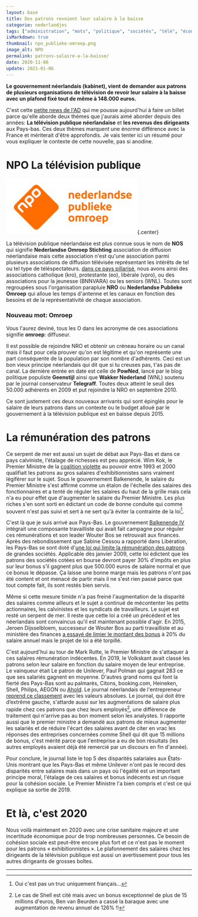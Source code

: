 ```yaml
---
layout: base
title: Des patrons revoient leur salaire à la baisse
categorie: nederlandjes
tags: ["administration", "mots", "politique", "sociétés", "télé", "économie"]
isMarkdown: true
thumbnail: npo_publieke-omroep.png
image_alt: NPO 
permalink: patrons-salaire-a-la-baisse/
date: 2020-11-08
update: 2021-01-06
---
```


**Le gouvernement néerlandais (kabinet), vient de demander aux patrons de plusieurs organisations de télévision de revoir leur salaire à la baisse avec un plafond fixé tout de même à 148.000 euros.**

C'est cette [petite news de l'AD](https://www.ad.nl/politiek/kabinet-wnl-en-powned-bazen-moeten-salaris-inleveren~a95ee321) qui me pousse aujourd'hui à faire un billet parce qu'elle aborde deux thèmes que j'aurais aimé aborder depuis des années: **La télévision publique néerlandaise** et **les revenus des dirigeants** aux Pays-bas. Ces deux thèmes marquent une énorme différence avec la France et mériterait d'être approfondis. Je vais tenter ici un résumé pour vous expliquer le contexte de cette nouvelle, pas si anodine.

<!--excerpt-->
# NPO La télévision publique

![NPO ](npo_publieke-omroep.png){.center}

La télévision publique néerlandaise est plus connue sous le nom de **NOS** qui signifie **Nederlandse Omroep Stichting** association de diffusion néerlandaise mais cette association n'est qu'une association parmi plusieurs associations de diffusion télévisée représentant les intérêts de tel ou tel type de téléspectateurs. [dans ce pays pillarisé](/nouveau-mot-verzuiling), nous avons ainsi des associations catholique (kro), protestante (eo), libérale (vpro), ou des associations pour la  jeunesse (BNNVARA) ou les seniors (WNL). Toutes sont regroupées sous l'organisation parapluie **NRO** ou **Nederlandse Publieke Omroep** qui alloue les temps d'antenne et les canaux en fonction des besoins et de la représentativité de chaque association. 

### Nouveau mot: Omroep
Vous l'aurez deviné, tous les O dans les acronyme de ces associations signifie **omroep**: diffuseur. 

Il est possible de rejoindre NRO et obtenir un créneau horaire ou un canal mais il faut pour cela prouver qu'on est légitime et qu'on représente une part conséquente de la population par son nombre d'adhérents. Ceci est un bon vieux principe néerlandais qui dit que si tu creuses pas, t'as pas de canal. La dernière entrée en date est celle de **PowNed**, lancé par le blog politique populiste **Geenstijl** ainsi que **Wakker Nederland** (WNL) soutenu par le journal conservateur **Telegraff**. Toutes deux atteint le seuil des 50.000 adhérents en 2009 et put rejoindre la NRO en septembre 2010.

Ce sont justement ces deux nouveaux arrivants qui sont épinglés pour le salaire de leurs patrons dans un contexte ou le budget alloué par le gouvernement à la télévision publique est en baisse depuis 2015.

# La rémunération des patrons

Ce serpent de mer est aussi un sujet de débat aux Pays-Bas et dans ce pays calviniste, l'étalage de richesses est peu apprécié. Wim Kok, le Premier Ministre de la [coalition violette](/apres-le-orange-le-violet) au pouvoir entre 1993 et 2000 qualifiait les patrons au gros salaires d'exhibitionnistes sans vraiment légiférer sur le sujet. Sous le gouvernement Balkenende, le salaire du Premier Ministre s'est affirmé comme un étalon de l'échelle des salaires des fonctionnaires et a tenté de réguler les salaires du haut de la grille mais cela n'a eu pour effet que d'augmenter le salaire du Premier Ministre. Les plus riches s'en sont sorti en édictant un code de bonne conduite qui comme souvent n'est pas suivi et sert à ne sert qu'à éviter la contrainte de la loi[^1].

C'est là que je suis arrivé aux Pays-Bas. Le gouvernement [Balkenende IV](/nieuw-kabinet-balkenende-iv) intégrait une composante travailliste qui avait fait campagne pour réguler ces rémunérations et son leader Wouter Bos se retrouvait aux finances. Après des rebondissement que Sabine Cessou a rapporté dans Libération, les Pays-Bas se sont doté d'[une loi qui limite la rémunération des patrons](https://www.liberation.fr/futurs/2008/09/24/patrons-ceinture_22985 "Patrons Ceinture !") de grandes sociétés. Applicable dès janvier 2009, cette loi édictent que les patrons des sociétés cotées en bourse devront payer 30% d'impôts en plus sur leur bonus s'il gagnent plus que 500.000 euros de salaire normal et que ce bonus le dépasse. Ça laisse une bonne marge mais les patrons n'ont pas été content et ont menacé de partir mais il ne s'est rien passé parce que tout compte fait, ils sont restés bien servis.

Même si cette mesure timide n'a pas freiné l'augmentation de la disparité des salaires comme ailleurs et le sujet a continué de mécontenter les petits actionnaires, les calvinistes et les syndicats de travailleurs. Le sujet est resté un serpent de mer. Il reste que cette loi a créé un précédent et les néerlandais sont convaincus qu'il est maintenant possible d'agir. En 2015, Jeroen Dijsselbloem, successeur de Wouter Bos au parti travailliste et au ministère des finances [a essayé de limier le montant des bonus](https://www.lesechos.fr/2015/01/le-projet-de-plafonnement-neerlandais-reporte-sine-die-191489) à 20% du salaire annuel mais le projet de loi a été torpillé.

C'est aujourd'hui au tour de Mark Rutte, le Premier Ministre de s'attaquer à ces salaires rémunération indécentes. En 2019, le Volkskant avait classé les patrons selon leur salaire en fonction du salaire moyen de leur entreprise. Le vainqueur était Le patron de Unilever, Paul Polman qui gagnait 283 ce que ses salariés gagnent en moyenne. D'autres grand noms qui font la fierté des Pays-Bas sont au palmarès, Citons, booking.com, Heineken, Shell, Philips, AEGON ou [Ahold](/albert-hein-et-compagnie). Le journal néerlandais de l'entrepreneur [reprend ce classement](https://www.deondernemer.nl/personeel/salaris/topsalarissen-rij-topman-unilever-283-keer-gemiddelde-werknemer~1097665) avec les valeurs absolues. Le journal, qui doit être d’extrême gauche, s'attarde aussi sur les augmentations de salaire plus rapide chez ces patrons que chez leurs employés[^2], une différence de traitement qui n'arrive pas au bon moment selon les analystes. Il rapporte aussi que le premier ministre a demandé aux patrons de mieux augmenter les salariés et de réduire l'écart des salaires avant de citer en vrac les réponses des entreprises concernées comme Shell qui dit que 15 millions de bonus, c'est mérité parce que l'entreprise a eu de bon résultats (les autres employés avaient déjà été remercié par un discours en fin d'année). 

Pour conclure, le journal liste le top 5 des disparités salariales aux États-Unis montrant que les Pays-Bas et même Unilever n'ont pas le record des disparités entre salaires mais dans un pays où l'égalité est un important principe moral, l'étalage de ces salaires et bonus indécents est un risque pour la cohésion sociale. Le Premier Ministre l'a bien compris et c'est ce qui explique sa sortie de 2019. 

# Et là, c'est 2020
Nous voilà maintenant en 2020 avec une crise sanitaire majeure et une incertitude économique pour de trop nombreuses personnes. Ce besoin de cohésion sociale est peut-être encore plus fort et ce n'est pas le moment pour les patrons « exhibitionnistes ». Le plafonnement des salaires chez les dirigeants de la télévision publique est aussi un avertissement pour tous les autres dirigeants de grosses boîtes.

---
[^1]: Oui c'est pas un truc uniquement français…
[^2]: Le cas de Shell est cité mais avec un bonus exceptionnel de plus de 15 millions d'euros, Ben van Beurden a cassé la baraque avec une augmentation de revenu annuel de 126% !!
<!-- post notes:
Pays-Bas
http://www.liberation.fr/economie/2007/04/20/les-pays-bas-deprimes-par-les-salaires-des-patrons_90888 
http://www.liberation.fr/economie/2008/03/18/le-gouvernement-neerlandais-va-limiter-les-revenus-des-patrons_67538 
http://www.liberation.fr/economie/2008/09/24/patrons-ceinture_22985 
bonus 2015 : non
http://www.lesechos.fr/journal20150106/lec2_finance_et_marches/0204054867686-le-projet-de-plafonnement-neerlandais-reporte-sine-die-1080512.php 
France: 
http://www.lefigaro.fr/societes/2010/12/14/04015-20101214ARTFIG00420-les-patrons-du-cac-40-ont-ete-payes-14-de-moins-en-2009.php 
http://www.lefigaro.fr/societes/2011/04/26/04015-20110426ARTFIG00314-hausse-de-23-des-salaires-des-patrons-du-cac-40.php % en + 24% en 2010
http://www.20minutes.fr/economie/879690-20120214-remuneration-totale-patrons-cac-40-augmente-34-2010 
http://www.lemonde.fr/economie/article/2014/05/31/cac-40-les-salaires-des-patrons-en-hausse-de-3-les-resultats-en-baisse-de-40_4429620_3234.html +3% en 2013 

débat
http://www.alternatives-economiques.fr/faut-il-limiter-le-salaire-des-patrons_fr_art_1156_59600.html
http://www.20minutes.fr/economie/943641-20120530-apres-public-faut-il-plafonner-salaires-pdg-prive
http://www.salairemaximum.net/Le-revenu-maximal-une-necessite_a262.html 
http://www.lemonde.fr/economie/article/2013/03/06/remunerations-abusives-tour-d-horizon-des-lois-europeennes_1843229_3234.html 
mars 2013
http://www.challenges.fr/economie/20130321.CHA7514/une-loi-pour-limiter-les-salaires-des-grands-patrons-avant-l-ete.html
http://www.franceinfo.fr/actu/economie/article/une-loi-pour-limiter-les-salaires-des-patrons-du-prive-238969
mai 2013 mais c'est non 
http://www.lemonde.fr/economie/article/2013/11/23/referendum-en-suisse-sur-le-salaire-des-chefs-d-entreprise_3519227_3234.html 
Suisse :
http://www.lemonde.fr/economie/article/2013/11/23/referendum-en-suisse-sur-le-salaire-des-chefs-d-entreprise_3519227_3234.html 
Belgique: 2013
http://lexpansion.lexpress.fr/entreprises/la-belgique-limite-le-salaire-des-patrons-du-public-plus-fortement-que-la-france_1450840.html 
USA : 2009
http://lexpansion.lexpress.fr/actualite-economique/faut-il-limiter-le-salaire-des-patrons_740447.html 
palmares 2019
https://www.deondernemer.nl/personeel/salaris/topsalarissen-rij-topman-unilever-283-keer-gemiddelde-werknemer~1097665 
2020: Omroep
https://www.ad.nl/politiek/kabinet-wnl-en-powned-bazen-moeten-salaris-inleveren~a95ee321/?referrer=https%3A%2F%2Fwww.google.com%2F
--->
